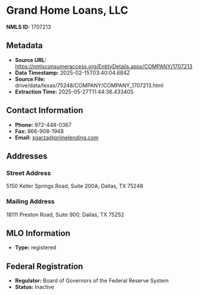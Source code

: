 # Grand Home Loans, LLC

**NMLS ID:** 1707213

## Metadata
- **Source URL:** https://nmlsconsumeraccess.org/EntityDetails.aspx/COMPANY/1707213
- **Data Timestamp:** 2025-02-15T03:40:04.684Z
- **Source File:** drive/data/texas/75248/COMPANY/COMPANY_1707213.html
- **Extraction Time:** 2025-05-27T11:44:36.433405

## Contact Information
- **Phone:** 972-448-0367
- **Fax:** 866-908-1948
- **Email:** sgarza@primelending.com

## Addresses
### Street Address
5150 Keller Springs Road, Suite 200A; Dallas, TX 75248

### Mailing Address
18111 Preston Road, Suite 900; Dallas, TX 75252

## MLO Information
- **Type:** registered

## Federal Registration
- **Regulator:** Board of Governors of the Federal Reserve System
- **Status:** Inactive
